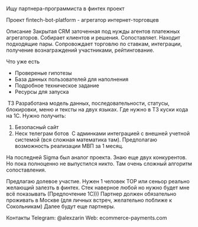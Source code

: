 Ищу партнера-программиста в финтех проект

Проект
fintech-bot-platform - агрегатор интернет-торговцев

Описание
Закрытая CRM заточенная под нужды агентов платежных агрегаторов. Собирает клиентов и решения. Сопоставляет. Находит подходящие пары. Сопровождает торговлю по ставкам, интеграции, получение вознаграждений участниками, рейтингование.

Что уже есть
- Провереные гипотезы
- База данных пользователей для наполнения
- Подробное техническое задание
- Ресурсы для запуска

 ТЗ
Разработана модель данных, последовательности, статусы, блокировки, меню и тексты на двух языках. Где нужно в ТЗ куски кода на 1С. Нужно получить:
1. Безопасный сайт
2. Неск телеграм ботов
 С админками интеграцией с внешней учетной системой (вся сложная математика там).
Предполагаю возможность реализации МВП за 1 месяц. 

На последней Sigma был аналог проекта. Знаю еще двух конкурентов. Но пока полноценно не выпустился никто. Там очень сложный алгоритм сопоставления. 

Предлагаю долевое участие. Нужен 1 человек ТОР или сеньор реально желающий залезть в финтех.
Стек наверное любой но нужно будет мне всё показывать (Предпочтение 1С)))
Партнер должен обязательно проживать в Москве (для личных встреч, желательно поближе к Сокольникам)
Далее будут еще партнеры.

Контакты
Telegram: @alexzarin
Web: ecommerce-payments.com
